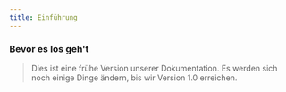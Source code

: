 ```yaml
---
title: Einführung
---
```


### Bevor es los geh't

> Dies ist eine frühe Version unserer Dokumentation. Es werden sich noch einige Dinge ändern, bis wir Version 1.0 erreichen.

